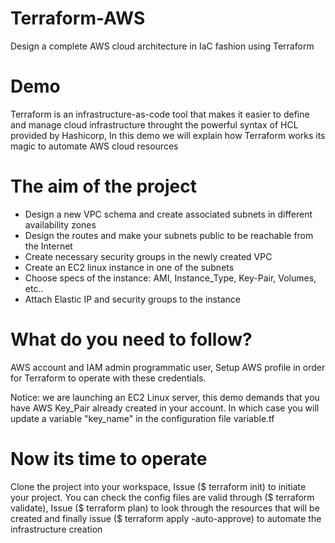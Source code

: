 # Terraform-AWS
Design a complete AWS cloud architecture in IaC fashion using Terraform

# Demo
Terraform is an infrastructure-as-code tool that makes it easier to define and manage cloud infrastructure throught the powerful syntax of HCL provided by Hashicorp, In this demo we will explain how Terraform works its magic to automate AWS cloud resources

# The aim of the project
- Design a new VPC schema and create associated subnets in different availability zones
- Design the routes and make your subnets public to be reachable from the Internet
- Create necessary security groups in the newly created VPC
- Create an EC2 linux instance in one of the subnets
- Choose specs of the instance: AMI, Instance_Type, Key-Pair, Volumes, etc..
- Attach Elastic IP and security groups to the instance

# What do you need to follow?
AWS account and IAM admin programmatic user, Setup AWS profile in order for Terraform to operate with these credentials.

Notice: we are launching an EC2 Linux server, this demo demands that you have AWS Key_Pair already created in your account. In which case you will update a variable "key_name" in the configuration file variable.tf

# Now its time to operate
Clone the project into your workspace, Issue ($ terraform init) to initiate your project. You can check the config files are valid through ($ terraform validate), Issue ($ terraform plan) to look through the resources that will be created and finally issue ($ terraform apply -auto-approve) to automate the infrastructure creation
